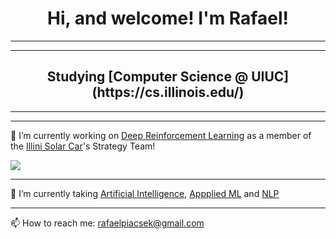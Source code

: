 <h1 align="center"> Hi, and welcome! I'm Rafael! </h1>

<!--
**Rafapia/Rafapia** is a ✨ _special_ ✨ repository because its `README.md` (this file) appears on your GitHub profile.

Here are some ideas to get you started:

- 🔭 I’m currently working on ...
- 🌱 I’m currently learning ...
- 👯 I’m looking to collaborate on ...
- 🤔 I’m looking for help with ...
- 💬 Ask me about ...
- 📫 How to reach me: ...
- 😄 Pronouns: ...
- ⚡ Fun fact: ...
-->

<hr>
<hr>

<h2 align="center"> Studying [Computer Science @ UIUC](https://cs.illinois.edu/) </h2>

<hr>
<hr>

🔭 I’m currently working on [Deep Reinforcement Learning](https://github.com/Rafapia/Deep-Reinforcement-Learning-Algorithms-with-PyTorch) as a member of the [Illini Solar Car](https://www.illinisolarcar.com/)'s Strategy Team!

<img src="https://lirp-cdn.multiscreensite.com/ae9fd18b/dms3rep/multi/opt/DSC04463-cd193b44-2880w.jpg">

<hr>

🌱 I’m currently taking [Artificial Intelligence](https://courses.grainger.illinois.edu/ece448/sp2023/index.html), [Appplied ML](https://courses.engr.illinois.edu/cs441/sp2023/) and [NLP](https://courses.grainger.illinois.edu/cs447/sp2023/index.html)

<hr>

📫 How to reach me: rafaelpiacsek@gmail.com
